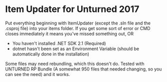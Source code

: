 # Item Updater for Unturned 2017

Put everything beginning with ItemUpdater (except the .sln file and the .csproj file) into your items folder. If you get some sort of error or CMD closes immediately it means you've missed something out, 
OR
* You haven't installed .NET SDK 2.1 (Required)
* dotnet hasn't been set as an Environment Variable (should be automatically done in the installation)

Some files may need rebundling, which this doesn't do. Tested with UNTURNED RP Bundle (A somewhat 950 files that needed changing, so you can see the need) and it works.
